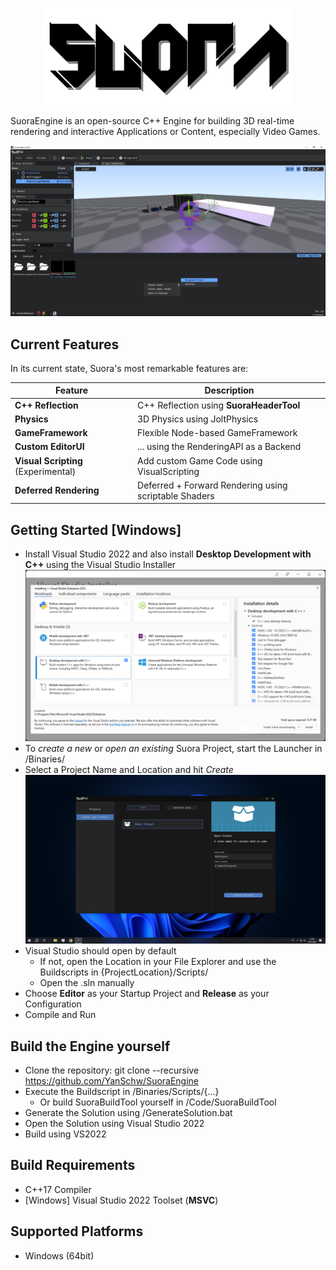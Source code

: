 
<p align="center">
  <a href="https://github.com/YanSchw/SuoraEngine">
    <img src="Content/EngineContent/SuoraLogo.png" width="400" alt="Suora Engine logo">
  </a>
</p>

SuoraEngine is an open-source C++ Engine for building 3D real-time rendering and interactive Applications or Content, especially Video Games.

![Screenshot of the Suora Engine editor](Docs/Images/SuoraInEditorScreenshot.png)

## Current Features
In its current state, Suora's most remarkable features are:

| Feature                               | Description                                               |
| -------                               | -----------                                               |
| **C++ Reflection**                    | C++ Reflection using **SuoraHeaderTool**                  |
| **Physics**                           | 3D Physics using JoltPhysics                              |
| **GameFramework**                     | Flexible Node-based GameFramework                         |
| **Custom EditorUI**                   | ... using the RenderingAPI as a Backend                   |
| **Visual Scripting** (Experimental)   | Add custom Game Code using VisualScripting                |
| **Deferred Rendering**                | Deferred + Forward Rendering using scriptable Shaders     |

## Getting Started [Windows]
- Install Visual Studio 2022 and also install **Desktop Development with C++** using the Visual Studio Installer
![Screenshot of VS2022-Installer-Workloads](Docs/Images/VS2022-Installer-Workloads.png)
- To *create a new* or *open an existing* Suora Project, start the Launcher in /Binaries/
- Select a Project Name and Location and hit *Create*
![CreateProject](Docs/Images/CreateProject.png)
- Visual Studio should open by default
  - If not, open the Location in your File Explorer and use the Buildscripts in {ProjectLocation}/Scripts/
  - Open the .sln manually
- Choose **Editor** as your Startup Project and **Release** as your Configuration
- Compile and Run

## Build the Engine yourself
- Clone the repository: git clone --recursive https://github.com/YanSchw/SuoraEngine
- Execute the Buildscript in /Binaries/Scripts/{...}
  - Or build SuoraBuildTool yourself in /Code/SuoraBuildTool
- Generate the Solution using /GenerateSolution.bat
- Open the Solution using Visual Studio 2022
- Build using VS2022

## Build Requirements
- C++17 Compiler
- [Windows] Visual Studio 2022 Toolset (**MSVC**)

## Supported Platforms
- Windows (64bit)
